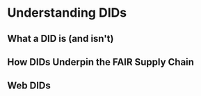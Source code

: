 # Understanding DIDs

## What a DID is (and isn't)

## How DIDs Underpin the FAIR Supply Chain

## Web DIDs

